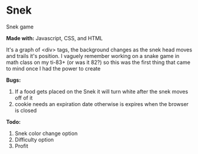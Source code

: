 # Snek
Snek game

**Made with:**
Javascript, CSS, and HTML

It's a graph of \<div\> tags, the background changes as the snek head moves and trails it's position.
I vaguely remember working on a snake game in math class on my ti-83+ (or was it 82?) so this was the first thing that came to mind once I had the power to create 


**Bugs:**
1. If a food gets placed on the Snek it will turn white after the snek moves off of it
2. cookie needs an expiration date otherwise is expires when the browser is closed

**Todo:**
1. Snek color change option
2. Difficulty option
3. Profit
